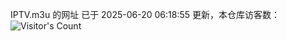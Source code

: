 IPTV.m3u 的网址 已于 2025-06-20 06:18:55 更新，本仓库访客数：![Visitor's Count](https://profile-counter.glitch.me/hero1898_tv/count.svg)
